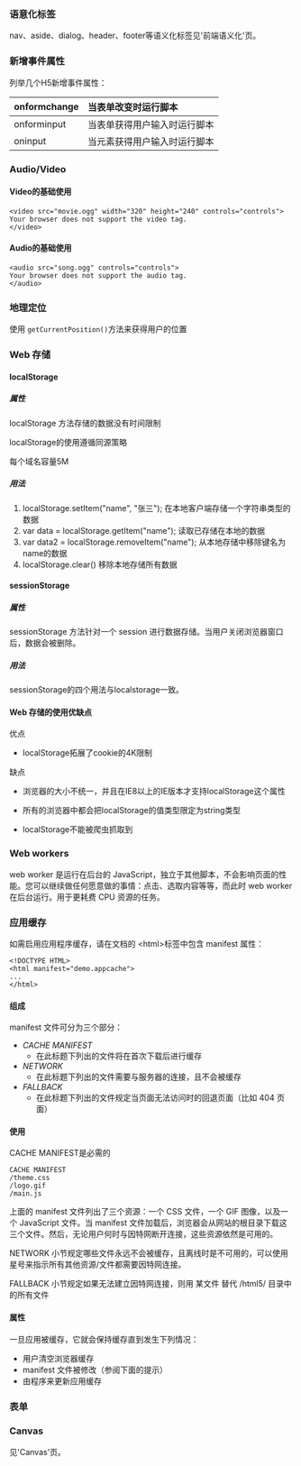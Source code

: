### 语意化标签

nav、aside、dialog、header、footer等语义化标签见'前端语义化'页。

### 新增事件属性

列举几个H5新增事件属性：

| onformchange | 当表单改变时运行脚本 |
| :--- | :--- |
| onforminput | 当表单获得用户输入时运行脚本 |
| oninput | 当元素获得用户输入时运行脚本 |

### Audio/Video

#### Video的基础使用

```
<video src="movie.ogg" width="320" height="240" controls="controls">
Your browser does not support the video tag.
</video>
```

#### Audio的基础使用

```
<audio src="song.ogg" controls="controls">
Your browser does not support the audio tag.
</audio>
```

### 地理定位

使用 `getCurrentPosition()`方法来获得用户的位置

### Web 存储

#### localStorage

##### 属性

localStorage 方法存储的数据没有时间限制

localStorage的使用遵循同源策略

每个域名容量5M

##### 用法

1.  localStorage.setItem\("name", "张三"\);  在本地客户端存储一个字符串类型的数据
2.  var data = localStorage.getItem\("name"\);  读取已存储在本地的数据
3.  var data2 = localStorage.removeItem\("name"\); 从本地存储中移除键名为name的数据
4.  localStorage.clear\(\) 移除本地存储所有数据

#### sessionStorage

##### 属性

sessionStorage 方法针对一个 session 进行数据存储。当用户关闭浏览器窗口后，数据会被删除。

##### 用法

sessionStorage的四个用法与localstorage一致。

#### Web 存储的使用优缺点

优点

* localStorage拓展了cookie的4K限制

缺点

* 浏览器的大小不统一，并且在IE8以上的IE版本才支持localStorage这个属性

* 所有的浏览器中都会把localStorage的值类型限定为string类型

* localStorage不能被爬虫抓取到

### Web workers

web worker 是运行在后台的 JavaScript，独立于其他脚本，不会影响页面的性能。您可以继续做任何愿意做的事情：点击、选取内容等等，而此时 web worker 在后台运行。用于更耗费 CPU 资源的任务。

### 应用缓存

如需启用应用程序缓存，请在文档的 &lt;html&gt;标签中包含 manifest 属性：

```
<!DOCTYPE HTML>
<html manifest="demo.appcache">
...
</html>
```

#### 组成

manifest 文件可分为三个部分：

* _CACHE MANIFEST_
  - 在此标题下列出的文件将在首次下载后进行缓存
* _NETWORK_
  - 在此标题下列出的文件需要与服务器的连接，且不会被缓存
* _FALLBACK_
  - 在此标题下列出的文件规定当页面无法访问时的回退页面（比如 404 页面）

#### 使用

CACHE MANIFEST是必需的

```
CACHE MANIFEST
/theme.css
/logo.gif
/main.js
```

上面的 manifest 文件列出了三个资源：一个 CSS 文件，一个 GIF 图像，以及一个 JavaScript 文件。当 manifest 文件加载后，浏览器会从网站的根目录下载这三个文件。然后，无论用户何时与因特网断开连接，这些资源依然是可用的。

NETWORK 小节规定哪些文件永远不会被缓存，且离线时是不可用的，可以使用星号来指示所有其他资源/文件都需要因特网连接。

FALLBACK 小节规定如果无法建立因特网连接，则用 某文件 替代 /html5/ 目录中的所有文件

#### 属性

一旦应用被缓存，它就会保持缓存直到发生下列情况：

* 用户清空浏览器缓存
* manifest 文件被修改（参阅下面的提示）
* 由程序来更新应用缓存

### 表单



### Canvas

见'Canvas'页。



